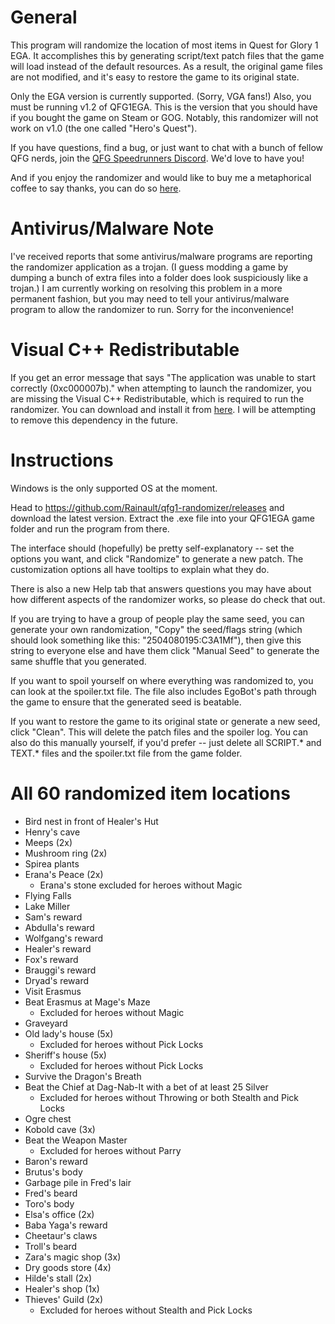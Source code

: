 # General
This program will randomize the location of most items in Quest for Glory 1 EGA. It accomplishes this by generating script/text patch files that the game will load instead of the default resources. As a result, the original game files are not modified, and it's easy to restore the game to its original state.

Only the EGA version is currently supported. (Sorry, VGA fans!) Also, you must be running v1.2 of QFG1EGA. This is the version that you should have if you bought the game on Steam or GOG. Notably, this randomizer will not work on v1.0 (the one called "Hero's Quest").

If you have questions, find a bug, or just want to chat with a bunch of fellow QFG nerds, join the [QFG Speedrunners Discord](https://discord.gg/ybXNsKJd). We'd love to have you!

And if you enjoy the randomizer and would like to buy me a metaphorical coffee to say thanks, you can do so [here](https://ko-fi.com/rainault).

# Antivirus/Malware Note
I've received reports that some antivirus/malware programs are reporting the randomizer application as a trojan. (I guess modding a game by dumping a bunch of extra files into a folder does look suspiciously like a trojan.) I am currently working on resolving this problem in a more permanent fashion, but you may need to tell your antivirus/malware program to allow the randomizer to run. Sorry for the inconvenience!

# Visual C++ Redistributable
If you get an error message that says "The application was unable to start correctly (0xc000007b)." when attempting to launch the randomizer, you are missing the Visual C++ Redistributable, which is required to run the randomizer. You can download and install it from [here](https://aka.ms/vs/17/release/vc_redist.x86.exe). I will be attempting to remove this dependency in the future.

# Instructions
Windows is the only supported OS at the moment.

Head to https://github.com/Rainault/qfg1-randomizer/releases and download the latest version. Extract the .exe file into your QFG1EGA game folder and run the program from there.

The interface should (hopefully) be pretty self-explanatory -- set the options you want, and click "Randomize" to generate a new patch. The customization options all have tooltips to explain what they do.

There is also a new Help tab that answers questions you may have about how different aspects of the randomizer works, so please do check that out.

If you are trying to have a group of people play the same seed, you can generate your own randomization, "Copy" the seed/flags string (which should look something like this: "2504080195:C3A1Mf"), then give this string to everyone else and have them click "Manual Seed" to generate the same shuffle that you generated.

If you want to spoil yourself on where everything was randomized to, you can look at the spoiler.txt file. The file also includes EgoBot's path through the game to ensure that the generated seed is beatable.

If you want to restore the game to its original state or generate a new seed, click "Clean". This will delete the patch files and the spoiler log. You can also do this manually yourself, if you'd prefer -- just delete all SCRIPT.* and TEXT.* files and the spoiler.txt file from the game folder.

# All 60 randomized item locations
* Bird nest in front of Healer's Hut
* Henry's cave
* Meeps (2x)
* Mushroom ring (2x)
* Spirea plants
* Erana's Peace (2x)
  * Erana's stone excluded for heroes without Magic
* Flying Falls
* Lake Miller
* Sam's reward
* Abdulla's reward
* Wolfgang's reward
* Healer's reward
* Fox's reward
* Brauggi's reward
* Dryad's reward
* Visit Erasmus
* Beat Erasmus at Mage's Maze
  * Excluded for heroes without Magic
* Graveyard
* Old lady's house (5x)
  * Excluded for heroes without Pick Locks
* Sheriff's house (5x)
  * Excluded for heroes without Pick Locks
* Survive the Dragon's Breath
* Beat the Chief at Dag-Nab-It with a bet of at least 25 Silver
  * Excluded for heroes without Throwing or both Stealth and Pick Locks
* Ogre chest
* Kobold cave (3x)
* Beat the Weapon Master
  * Excluded for heroes without Parry
* Baron's reward
* Brutus's body
* Garbage pile in Fred's lair
* Fred's beard
* Toro's body
* Elsa's office (2x)
* Baba Yaga's reward
* Cheetaur's claws
* Troll's beard
* Zara's magic shop (3x)
* Dry goods store (4x)
* Hilde's stall (2x)
* Healer's shop (1x)
* Thieves' Guild (2x)
  * Excluded for heroes without Stealth and Pick Locks
